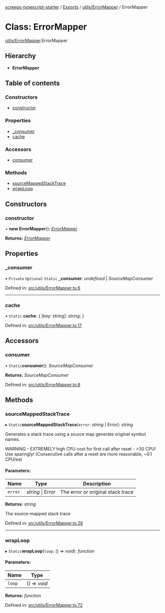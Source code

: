 [screeps-typescript-starter](../README.md) / [Exports](../modules.md) / [utils/ErrorMapper](../modules/utils_errormapper.md) / ErrorMapper

# Class: ErrorMapper

[utils/ErrorMapper](../modules/utils_errormapper.md).ErrorMapper

## Hierarchy

* **ErrorMapper**

## Table of contents

### Constructors

- [constructor](utils_errormapper.errormapper.md#constructor)

### Properties

- [\_consumer](utils_errormapper.errormapper.md#_consumer)
- [cache](utils_errormapper.errormapper.md#cache)

### Accessors

- [consumer](utils_errormapper.errormapper.md#consumer)

### Methods

- [sourceMappedStackTrace](utils_errormapper.errormapper.md#sourcemappedstacktrace)
- [wrapLoop](utils_errormapper.errormapper.md#wraploop)

## Constructors

### constructor

\+ **new ErrorMapper**(): [*ErrorMapper*](utils_errormapper.errormapper.md)

**Returns:** [*ErrorMapper*](utils_errormapper.errormapper.md)

## Properties

### \_consumer

▪ `Private` `Optional` `Static` **\_consumer**: *undefined* \| *SourceMapConsumer*

Defined in: [src/utils/ErrorMapper.ts:6](https://github.com/Baelyk/screeps/blob/c7b9358/src/utils/ErrorMapper.ts#L6)

___

### cache

▪ `Static` **cache**: { [key: string]: *string*;  }

Defined in: [src/utils/ErrorMapper.ts:17](https://github.com/Baelyk/screeps/blob/c7b9358/src/utils/ErrorMapper.ts#L17)

## Accessors

### consumer

• `Static`**consumer**(): *SourceMapConsumer*

**Returns:** *SourceMapConsumer*

Defined in: [src/utils/ErrorMapper.ts:8](https://github.com/Baelyk/screeps/blob/c7b9358/src/utils/ErrorMapper.ts#L8)

## Methods

### sourceMappedStackTrace

▸ `Static`**sourceMappedStackTrace**(`error`: *string* \| Error): *string*

Generates a stack trace using a source map generate original symbol names.

WARNING - EXTREMELY high CPU cost for first call after reset - >30 CPU! Use sparingly!
(Consecutive calls after a reset are more reasonable, ~0.1 CPU/ea)

#### Parameters:

Name | Type | Description |
------ | ------ | ------ |
`error` | *string* \| Error | The error or original stack trace   |

**Returns:** *string*

The source-mapped stack trace

Defined in: [src/utils/ErrorMapper.ts:28](https://github.com/Baelyk/screeps/blob/c7b9358/src/utils/ErrorMapper.ts#L28)

___

### wrapLoop

▸ `Static`**wrapLoop**(`loop`: () => *void*): *function*

#### Parameters:

Name | Type |
------ | ------ |
`loop` | () => *void* |

**Returns:** *function*

Defined in: [src/utils/ErrorMapper.ts:72](https://github.com/Baelyk/screeps/blob/c7b9358/src/utils/ErrorMapper.ts#L72)
